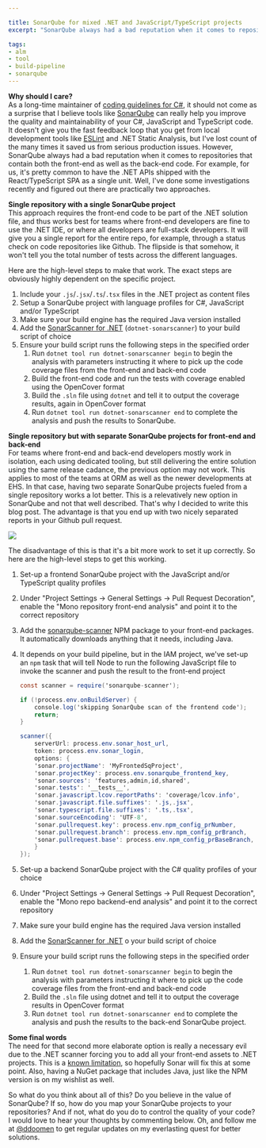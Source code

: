 ```yaml
---

title: SonarQube for mixed .NET and JavaScript/TypeScript projects
excerpt: "SonarQube always had a bad reputation when it comes to repositories that contain both the front-end as well as the back-end code. Here are two approaches."

tags:
- alm
- tool
- build-pipeline
- sonarqube
---
```


**Why should I care?**  
As a long-time maintainer of [coding guidelines for C#](https://csharpcodingguidelines.com/), it should not come as a surprise that I believe tools like [SonarQube](https://www.sonarqube.org/) can really help you improve the quality and maintainability of your C#, JavaScript and TypeScript code. It doesn't give you the fast feedback loop that you get from local development tools like [ESLint](https://eslint.org/) and .NET Static Analysis, but I've lost count of the many times it saved us from serious production issues. However, SonarQube always had a bad reputation when it comes to repositories that contain both the front-end as well as the back-end code. For example, for us, it's pretty common to have the .NET APIs shipped with the React/TypeScript SPA as a single unit. Well, I've done some investigations recently and figured out there are practically two approaches.

**Single repository with a single SonarQube project**  
This approach requires the front-end code to be part of the .NET solution file, and thus works best for teams where front-end developers are fine to use the .NET IDE, or where all developers are full-stack developers. It will give you a single report for the entire repo, for example, through a status check on code repositories like Github. The flipside is that somehow, it won't tell you the total number of tests across the different languages. 

Here are the high-level steps to make that work. The exact steps are obviously highly dependent on the specific project.

1. Include your `.js`/`.jsx`/`.ts`/`.tsx` files in the .NET project as content files
2. Setup a SonarQube project with language profiles for C#, JavaScript and/or TypeScript
3. Make sure your build engine has the required Java version installed
4. Add the [SonarScanner for .NET](https://docs.sonarqube.org/latest/analysis/scan/sonarscanner-for-msbuild/) (`dotnet-sonarscanner`) to your build script of choice
5. Ensure your build script runs the following steps in the specified order
	1. Run `dotnet tool run dotnet-sonarscanner begin` to begin the analysis with parameters instructing it where to pick up the code coverage files from the front-end and back-end code
	1. Build the front-end code and run the tests with coverage enabled using the OpenCover format
	1. Build the `.sln` file using `dotnet` and tell it to output the coverage results, again in OpenCover format
	1. Run `dotnet tool run dotnet-sonarscanner end` to complete the analysis and push the results to SonarQube.

**Single repository but with separate SonarQube projects for front-end and back-end**  
For teams where front-end and back-end developers mostly work in isolation, each using dedicated tooling, but still delivering the entire solution using the same release cadance, the previous option may not work. This applies to most of the teams at ORM as well as the newer developments at EHS. In that case, having two separate SonarQube projects fueled from a single repository works a lot better. This is a relevatively new option in SonarQube and not that well described. That's why I decided to write this blog post. The advantage is that you end up with two nicely separated reports in your Github pull request. 

<img src="{{ site.url }}{{ site.baseurl }}/assets/images/posts/2021/sonar_pr_result.jpg" class="align-center"/> 

The disadvantage of this is that it's a bit more work to set it up correctly. So here are the high-level steps to get this working.

1. Set-up a frontend SonarQube project with the JavaScript and/or TypeScript quality profiles
1. Under "Project Settings -> General Settings -> Pull Request Decoration", enable the "Mono repository front-end analysis" and point it to the correct repository
1. Add the [sonarqube-scanner](https://www.npmjs.com/package/sonarqube-scanner) NPM package to your front-end packages. It automatically downloads anything that it needs, including Java. 
1. It depends on your build pipeline, but in the IAM project, we've set-up an `npm` task that will tell Node to run the following JavaScript file to invoke the scanner and push the result to the front-end project

	```csharp
	const scanner = require('sonarqube-scanner');

	if (!process.env.onBuildServer) {
		console.log('skipping SonarQube scan of the frontend code');
		return;
	}

	scanner({
		serverUrl: process.env.sonar_host_url,
		token: process.env.sonar_login,
		options: {
		'sonar.projectName': 'MyFrontedSqProject',
		'sonar.projectKey': process.env.sonarqube_frontend_key,
		'sonar.sources': 'features,admin,id,shared',
		'sonar.tests': '__tests__',
		'sonar.javascript.lcov.reportPaths': 'coverage/lcov.info',
		'sonar.javascript.file.suffixes': '.js,.jsx',
		'sonar.typescript.file.suffixes': '.ts,.tsx',
		'sonar.sourceEncoding': 'UTF-8',
		'sonar.pullrequest.key': process.env.npm_config_prNumber,
		'sonar.pullrequest.branch': process.env.npm_config_prBranch,
		'sonar.pullrequest.base': process.env.npm_config_prBaseBranch,
		}
	});
	```

1. Set-up a backend SonarQube project with the C# quality profiles of your choice
1. Under "Project Settings -> General Settings -> Pull Request Decoration", enable the "Mono repo backend-end analysis" and point it to the correct repository
1. Make sure your build engine has the required Java version installed
1. Add the [SonarScanner for .NET](https://docs.sonarqube.org/latest/analysis/scan/sonarscanner-for-msbuild/) o your build script of choice
1. Ensure your build script runs the following steps in the specified order
	1. Run `dotnet tool run dotnet-sonarscanner begin` to begin the analysis with parameters instructing it where to pick up the code coverage files from the front-end and back-end code
	1. Build the `.sln` file using dotnet and tell it to output the coverage results in OpenCover format
	1. Run `dotnet tool run dotnet-sonarscanner end` to complete the analysis and push the results to the back-end SonarQube project.
		
**Some final words**  
The need for that second more elaborate option is really a necessary evil due to the .NET scanner forcing you to add all your front-end assets to .NET projects. This is a [known limitation](https://jira.sonarsource.com/browse/MMF-1411), so hopefully Sonar will fix this at some point. Also, having a NuGet package that includes Java, just like the NPM version is on my wishlist as well. 

So what do you think about all of this? Do you believe in the value of SonarQube? If so, how do you map your SonarQube projects to your repositories? And if not, what do you do to control the quality of your code? I would love to hear your thoughts by commenting below. Oh, and follow me at [@ddoomen](https://twitter.com/ddoomen) to get regular updates on my everlasting quest for better solutions.
